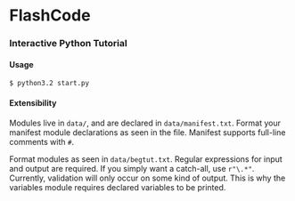# FlashCode
### Interactive Python Tutorial

#### Usage
    $ python3.2 start.py

#### Extensibility
Modules live in `data/`, and are declared in `data/manifest.txt`. Format your manifest module declarations as seen in the file. Manifest supports full-line comments with `#`.

Format modules as seen in `data/begtut.txt`. Regular expressions for input and output are required. If you simply want a catch-all, use `r"\.*"`. Currently, validation will only occur on some kind of output. This is why the variables module requires declared variables to be printed.